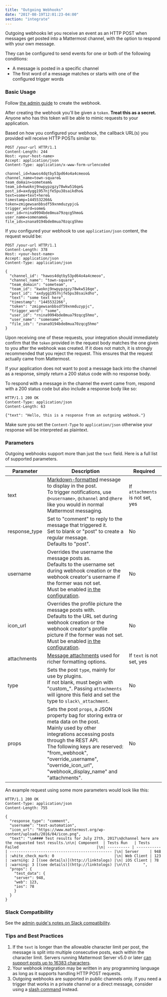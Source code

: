 ```yaml
---
title: "Outgoing Webhooks"
date: "2017-08-19T12:01:23-04:00"
section: "integrate"
---
```


Outgoing webhooks let you receive an event as an HTTP POST when messages get posted into a Mattermost channel, with the option to respond with your own message.

They can be configured to send events for one or both of the following conditions:

* A message is posted in a specific channel
* The first word of a message matches or starts with one of the configured trigger words

### Basic Usage

Follow [the admin guide](https://docs.mattermost.com/developer/webhooks-outgoing.html#create-an-outgoing-webhook) to create the webhook.

After creating the webhook you'll be given a `token`. __Treat this as a secret.__ Anyone who has this token will be able to mimic requests to your application.

Based on how you configured your webhook, the callback URL(s) you provided will receive HTTP POSTs similar to:

```http
POST /your-url HTTP/1.1
Content-Length: 244
Host: <your-host-name>
Accept: application/json
Content-Type: application/x-www-form-urlencoded

channel_id=hawos4dqtby53pd64o4a4cmeoo&
channel_name=town-square&
team_domain=someteam&
team_id=kwoknj9nwpypzgzy78wkw516qe&
post_id=axdygg1957njfe5pu38saikdho&
text=some+text+here&
timestamp=1445532266&
token=zmigewsanbbsdf59xnmduzypjc&
trigger_word=some&
user_id=rnina9994bde8mua79zqcg5hmo&
user_name=somename&
file_ids=znana9194bde8mua70zqcg5hmo
```

If you configured your webhook to use `application/json` content, the request would be:

```http
POST /your-url HTTP/1.1
Content-Length: 378
Host: <your-host-name>
Accept: application/json
Content-Type: application/json

{
  "channel_id": "hawos4dqtby53pd64o4a4cmeoo",
  "channel_name": "town-square",
  "team_domain": "someteam",
  "team_id": "kwoknj9nwpypzgzy78wkw516qe",
  "post_id": "axdygg1957njfe5pu38saikdho",
  "text": "some text here",
  "timestamp": "1445532266",
  "token": "zmigewsanbbsdf59xnmduzypjc",
  "trigger_word": "some",
  "user_id": "rnina9994bde8mua79zqcg5hmo",
  "user_name": "somename",
  "file_ids": "znana9194bde8mua70zqcg5hmo"
}
```

Upon receiving one of these requests, your integration should immediately confirm that the `token` provided in the request body matches the one given to you after the webhook was created. If it does not match, it is strongly recommended that you reject the request. This ensures that the request actually came from Mattermost.

If your application does not want to post a message back into the channel as a response, simply return a 200 status code with no response body.

To respond with a message in the channel the event came from, respond with a 200 status code but also include a response body like so:

```http
HTTP/1.1 200 OK
Content-Type: application/json
Content-Length: 63

{"text": "Hello, this is a response from an outgoing webhook."}
```

Make sure you set the `Content-Type` to `application/json` otherwise your response will be interpreted as plaintext.

### Parameters

Outgoing webhooks support more than just the `text` field. Here is a full list of supported parameters.

| Parameter | Description | Required |
|---|---|---|
| text | [Markdown-formatted](https://docs.mattermost.com/help/messaging/formatting-text.html) message to display in the post.<br> To trigger notifications, use `@<username>`, `@channel` and `@here` like you would in normal Mattermost messaging. | If `attachments` is not set, yes |
| response\_type | Set to "comment" to reply to the message that triggered it.<br> Set to blank or "post" to create a regular message.<br> Defaults to "post". | No |
| username | Overrides the username the message posts as.<br> Defaults to the username set during webhook creation or the webhook creator's username if the former was not set.<br> Must be enabled [in the configuration](https://docs.mattermost.com/administration/config-settings.html#enable-integrations-to-override-usernames). | No |
| icon\_url | Overrides the profile picture the message posts with.<br> Defaults to the URL set during webhook creation or the webhook creator's profile picture if the former was not set.<br> Must be enabled [in the configuration](https://docs.mattermost.com/administration/config-settings.html#enable-integrations-to-override-profile-picture-icons). | No |
| attachments | [Message attachments](https://docs.mattermost.com/developer/message-attachments.html) used for richer formatting options. | If `text` is not set, yes |
| type | Sets the post `type`, mainly for use by plugins.<br> If not blank, must begin with "custom\_". Passing `attachments` will ignore this field and set the type to `slack\_attachment`. | No |
| props | Sets the post `props`, a JSON property bag for storing extra or meta data on the post.<br> Mainly used by other integrations accessing posts through the REST API.<br> The following keys are reserved: "from\_webhook", "override\_username", "override\_icon\_url", "webhook\_display\_name" and "attachments". | No |

An example request using some more parameters would look like this:

```http
HTTP/1.1 200 OK
Content-Type: application/json
Content-Length: 755

{
  "response_type": "comment",
  "username": "test-automation",
  "icon_url": "https://www.mattermost.org/wp-content/uploads/2016/04/icon.png",
  "text": "\n#### Test results for July 27th, 2017\n@channel here are the requested test results.\n\n| Component  | Tests Run   | Tests Failed                                   |\n| ---------- | ----------- | ---------------------------------------------- |\n| Server     | 948         | :white_check_mark: 0                           |\n| Web Client | 123         | :warning: 2 [(see details)](http://linktologs) |\n| iOS Client | 78          | :warning: 3 [(see details)](http://linktologs) |\n\t\t      ",
  "props": {
    "test_data": {
    "server": 948,
    "web": 123,
    "ios": 78
    }
  }
}
```

### Slack Compatibility

See the [admin guide's notes on Slack compatibility](https://docs.mattermost.com/developer/webhooks-outgoing.html#slack-compatibility).

### Tips and Best Practices

1. If the `text` is longer than the allowable character limit per post, the message is split into multiple consecutive posts, each within the character limit. Servers running Mattermost Server v5.0 or later [can support posts up to 16383 characters](https://docs.mattermost.com/administration/important-upgrade-notes.html).
2. Your webhook integration may be written in any programming language as long as it supports handling HTTP POST requests.
3. Outgoing webhooks are supported in public channels only. If you need a trigger that works in a private channel or a direct message, consider using a [slash command](/integrate/slash-commands/) instead.
